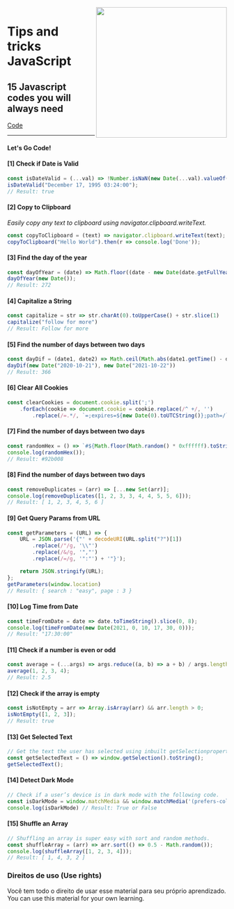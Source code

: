 <img src="https://i.ibb.co/M6nBBb0/mascote.png" align="right" width="300">

# Tips and tricks JavaScript

## 15 Javascript codes you will always need

[Code](https://github.com/JoseMateusCamargo/javascript/blob/main/tips-and-tricks/15.codes.js#L18)

---

#### Let's Go Code!

#### [1] Check if Date is Valid

```JavaScript
const isDateValid = (...val) => !Number.isNaN(new Date(...val).valueOf());
isDateValid("December 17, 1995 03:24:00");
// Result: true
```

#### [2] Copy to Clipboard

<i>Easily copy any text to clipboard using navigator.clipboard.writeText. </i>

```JavaScript
const copyToClipboard = (text) => navigator.clipboard.writeText(text);
copyToClipboard("Hello World").then(r => console.log('Done'));
```

#### [3] Find the day of the year

```JavaScript
const dayOfYear = (date) => Math.floor((date - new Date(date.getFullYear(), 0, 0)) / 1000 / 60 / 60 / 24);
dayOfYear(new Date());
// Result: 272
```

#### [4] Capitalize a String

```JavaScript
const capitalize = str => str.charAt(0).toUpperCase() + str.slice(1)
capitalize("follow for more")
// Result: Follow for more
```

#### [5] Find the number of days between two days

```JavaScript
const dayDif = (date1, date2) => Math.ceil(Math.abs(date1.getTime() - date2.getTime()) / 86400000)
dayDif(new Date("2020-10-21"), new Date("2021-10-22"))
// Result: 366
```

#### [6] Clear All Cookies

```JavaScript
const clearCookies = document.cookie.split(';')
    .forEach(cookie => document.cookie = cookie.replace(/^ +/, '')
        .replace(/=.*/, `=;expires=${new Date(0).toUTCString()};path=/`));
```

#### [7] Find the number of days between two days

```JavaScript
const randomHex = () => `#${Math.floor(Math.random() * 0xffffff).toString(16).padEnd(6, "0")}`;
console.log(randomHex());
// Result: #92b008
```

#### [8] Find the number of days between two days

```JavaScript
const removeDuplicates = (arr) => [...new Set(arr)];
console.log(removeDuplicates([1, 2, 3, 3, 4, 4, 5, 5, 6]));
// Result: [ 1, 2, 3, 4, 5, 6 ]
```

#### [9] Get Query Params from URL

```JavaScript
const getParameters = (URL) => {
    URL = JSON.parse('{"' + decodeURI(URL.split("?")[1])
        .replace(/"/g, '\\"')
        .replace(/&/g, '","')
        .replace(/=/g, '":"') + '"}');

    return JSON.stringify(URL);
};
getParameters(window.location)
// Result: { search : "easy", page : 3 }
```

#### [10] Log Time from Date

```JavaScript
const timeFromDate = date => date.toTimeString().slice(0, 8);
console.log(timeFromDate(new Date(2021, 0, 10, 17, 30, 0)));
// Result: "17:30:00"
```

#### [11] Check if a number is even or odd

```JavaScript
const average = (...args) => args.reduce((a, b) => a + b) / args.length;
average(1, 2, 3, 4);
// Result: 2.5
```

#### [12] Check if the array is empty

```JavaScript
const isNotEmpty = arr => Array.isArray(arr) && arr.length > 0;
isNotEmpty([1, 2, 3]);
// Result: true
```

#### [13] Get Selected Text

```JavaScript
// Get the text the user has selected using inbuilt getSelectionproperty.
const getSelectedText = () => window.getSelection().toString();
getSelectedText();
```

#### [14] Detect Dark Mode

```JavaScript
// Check if a user’s device is in dark mode with the following code.
const isDarkMode = window.matchMedia && window.matchMedia('(prefers-color-scheme: dark)').matches
console.log(isDarkMode) // Result: True or False
```

#### [15] Shuffle an Array

```JavaScript
// Shuffling an array is super easy with sort and random methods.
const shuffleArray = (arr) => arr.sort(() => 0.5 - Math.random());
console.log(shuffleArray([1, 2, 3, 4]));
// Result: [ 1, 4, 3, 2 ]
```

### Direitos de uso (Use rights)

<p>
  Você tem todo o direito de usar esse material para seu próprio aprendizado.<br/>
  You can use this material for your own learning.
</p>